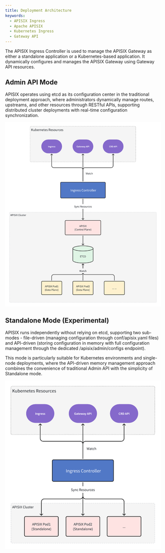 ```yaml
---
title: Deployment Architecture
keywords:
  - APISIX Ingress
  - Apache APISIX
  - Kubernetes Ingress
  - Gateway API
---
```

<!--
#
# Licensed to the Apache Software Foundation (ASF) under one or more
# contributor license agreements.  See the NOTICE file distributed with
# this work for additional information regarding copyright ownership.
# The ASF licenses this file to You under the Apache License, Version 2.0
# (the "License"); you may not use this file except in compliance with
# the License.  You may obtain a copy of the License at
#
#     http://www.apache.org/licenses/LICENSE-2.0
#
# Unless required by applicable law or agreed to in writing, software
# distributed under the License is distributed on an "AS IS" BASIS,
# WITHOUT WARRANTIES OR CONDITIONS OF ANY KIND, either express or implied.
# See the License for the specific language governing permissions and
# limitations under the License.
#
-->

The APISIX Ingress Controller is used to manage the APISIX Gateway as either a standalone application or a Kubernetes-based application. It dynamically configures and manages the APISIX Gateway using Gateway API resources.

## Admin API Mode

APISIX operates using etcd as its configuration center in the traditional deployment approach, where administrators dynamically manage routes, upstreams, and other resources through RESTful APIs, supporting distributed cluster deployments with real-time configuration synchronization.

![Admin API Architecture](../assets/images/ingress-admin-api-architecture.png)

## Standalone Mode (Experimental)

APISIX runs independently without relying on etcd, supporting two sub-modes - file-driven (managing configuration through conf/apisix.yaml files) and API-driven (storing configuration in memory with full configuration management through the dedicated /apisix/admin/configs endpoint).

This mode is particularly suitable for Kubernetes environments and single-node deployments, where the API-driven memory management approach combines the convenience of traditional Admin API with the simplicity of Standalone mode.

![Standalone Architecture](../assets/images/ingress-standalone-architecture.png)

